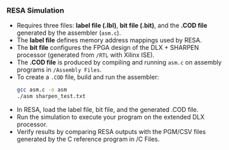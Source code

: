 ### RESA Simulation

- Requires three files: **label file (.lbl)**, **bit file (.bit)**, and the **.COD file** generated by the assembler (`asm.c`).  
- The **label file** defines memory address mappings used by RESA.  
- The **bit file** configures the FPGA design of the DLX + SHARPEN processor (generated from `/RTL` with Xilinx ISE).  
- The **.COD file** is produced by compiling and running `asm.c` on assembly programs in `/Assembly Files`.  
- To create a `.COD` file, build and run the assembler:  
  ```bash
  gcc asm.c -o asm
  ./asm sharpen_test.txt

-	In RESA, load the label file, bit file, and the generated .COD file.
-	Run the simulation to execute your program on the extended DLX processor.
-	Verify results by comparing RESA outputs with the PGM/CSV files generated by the C reference program in /C Files.